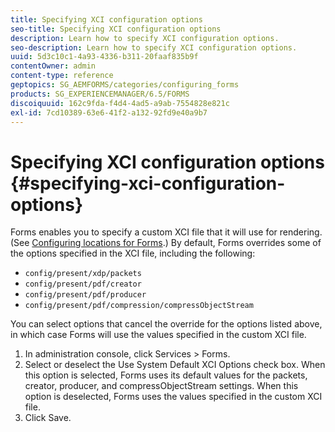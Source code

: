 ```yaml
---
title: Specifying XCI configuration options
seo-title: Specifying XCI configuration options
description: Learn how to specify XCI configuration options.
seo-description: Learn how to specify XCI configuration options.
uuid: 5d3c10c1-4a93-4336-b311-20faaf835b9f
contentOwner: admin
content-type: reference
geptopics: SG_AEMFORMS/categories/configuring_forms
products: SG_EXPERIENCEMANAGER/6.5/FORMS
discoiquuid: 162c9fda-f4d4-4ad5-a9ab-7554828e821c
exl-id: 7cd10389-63e6-41f2-a132-92fd9e40a9b7
---
```

# Specifying XCI configuration options {#specifying-xci-configuration-options}

Forms enables you to specify a custom XCI file that it will use for rendering. (See [Configuring locations for Forms](/help/forms/using/admin-help/configuring-locations-forms.md#configuring-locations-for-forms).) By default, Forms overrides some of the options specified in the XCI file, including the following:

* `config/present/xdp/packets`
* `config/present/pdf/creator`
* `config/present/pdf/producer`
* `config/present/pdf/compression/compressObjectStream`

You can select options that cancel the override for the options listed above, in which case Forms will use the values specified in the custom XCI file.

1. In administration console, click Services &gt; Forms.
1. Select or deselect the Use System Default XCI Options check box. When this option is selected, Forms uses its default values for the packets, creator, producer, and compressObjectStream settings. When this option is deselected, Forms uses the values specified in the custom XCI file.
1. Click Save.
